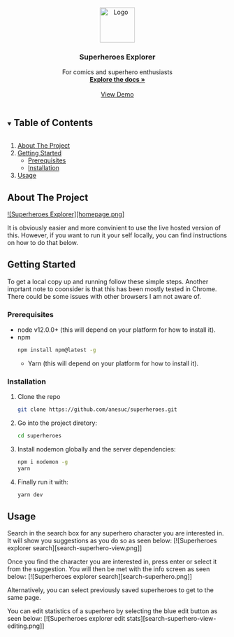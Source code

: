 

<br />
<p align="center">
  <a href="https://github.com/anesuc/superheroes">
    <img src="images/logo.png" alt="Logo" width="80" height="80">
  </a>

  <h3 align="center">Superheroes Explorer</h3>

  <p align="center">
    For comics and superhero enthusiasts 
    <br />
    <a href="https://github.com/github_username/repo_name"><strong>Explore the docs »</strong></a>
    <br />
    <br />
    <a href="http://superheroes.veel.tv:3000/">View Demo</a>
  </p>
</p>



<!-- TABLE OF CONTENTS -->
<details open="open">
  <summary><h2 style="display: inline-block">Table of Contents</h2></summary>
  <ol>
    <li>
      <a href="#about-the-project">About The Project</a>
    </li>
    <li>
      <a href="#getting-started">Getting Started</a>
      <ul>
        <li><a href="#prerequisites">Prerequisites</a></li>
        <li><a href="#installation">Installation</a></li>
      </ul>
    </li>
    <li><a href="#usage">Usage</a></li>
  </ol>
</details>



<!-- ABOUT THE PROJECT -->
## About The Project

[![Superheroes Explorer][homepage.png]](http://superheroes.veel.tv:3000/)

It is obviously easier and more convinient to use the live hosted version of this. However, if you want to run it your self locally, you can find instructions on how to do that below.


<!-- GETTING STARTED -->
## Getting Started

To get a local copy up and running follow these simple steps. Another imprtant note to coonsider is that this has been mostly tested in Chrome. There could be some issues with other browsers I am not aware of.

### Prerequisites

* node v12.0.0+ (this will depend on your platform for how to install it).
* npm
  ```sh
  npm install npm@latest -g
  ```
  * Yarn (this will depend on your platform for how to install it).

### Installation

1. Clone the repo
   ```sh
   git clone https://github.com/anesuc/superheroes.git
   ```
2. Go into the project diretory:
   ```sh
   cd superheroes
   ```
3. Install nodemon globally and the server dependencies:
   ```sh
   npm i nodemon -g
   yarn
3. Finally run it with:
   ```sh
   yarn dev
   ```



## Usage

Search in the search box for any superhero character you are interested in. It will show you suggestions as you do so as seen below:
[![Superheroes explorer search][search-superhero-view.png]]

Once you find the character you are interested in, press enter or select it from the suggestion. You will then be met with the info screen as seen below:
[![Superheroes explorer search][search-superhero.png]]

Alternatively, you can select previously saved superheroes to get to the same page.

You can edit statistics of a superhero by selecting the blue edit button as seen below:
[![Superheroes explorer edit stats][search-superhero-view-editing.png]]

